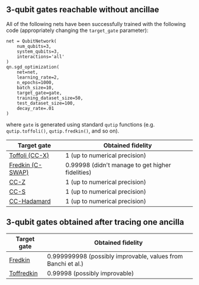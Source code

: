 ## 3-qubit gates reachable without ancillae

All of the following nets have been successfully trained with the following code (appropriately changing the `target_gate` parameter):

```
net = QubitNetwork(
    num_qubits=3,
    system_qubits=3,
    interactions='all'
)
qn.sgd_optimization(
    net=net,
    learning_rate=2,
    n_epochs=1000,
    batch_size=10,
    target_gate=gate,
    training_dataset_size=50,
    test_dataset_size=100,
    decay_rate=.01
)
```
where `gate` is generated using standard `qutip` functions (e.g. `qutip.toffoli()`, `qutip.fredkin()`, and so on).

| Target gate | Obtained fidelity |
| ---- | -------- |
| [Toffoli (CC-X)][toff3qb] | 1 (up to numerical precision) |
| [Fredkin (C-SWAP)][fredkin3qb] | 0.99998 (didn't manage to get higher fidelities) |
| [CC-Z][ccz3qb] | 1 (up to numerical precision) |
| [CC-S][ccs3qb] | 1 (up to numerical precision) |
| [CC-Hadamard][ccH3qb] | 1 (up to numerical precision)


[toff3qb]: ../data/nets/toffoli_3q_all_1fid.pickle
[fredkin3qb]: ../data/nets/fredkin_3q_all_0.99999fid.pickle
[ccz3qb]: ../data/nets/ccZ_3q_all_1fid.pickle
[ccS3qb]: ../data/nets/ccS_3q_all_1fid.pickle
[ccH3qb]: ../data/nets/ccH_3q_all_1fid.pickle


## 3-qubit gates obtained after tracing one ancilla

| Target gate | Obtained fidelity |
| ----------- | ----------------- |
| [Fredkin][fredkin3qb+1a] | 0.999999998 (possibly improvable, values from Banchi et al.) |
| [Toffredkin][toffredkin3qb+1a] | 0.99998 (possibly improvable) |

[fredkin3qb+1a]: ../data/nets/fredkin_Banchietal.pickle
[toffredkin3qb+1a]: ../data/nets/toffredkin_3q+1a_0.9999fid.pickle
